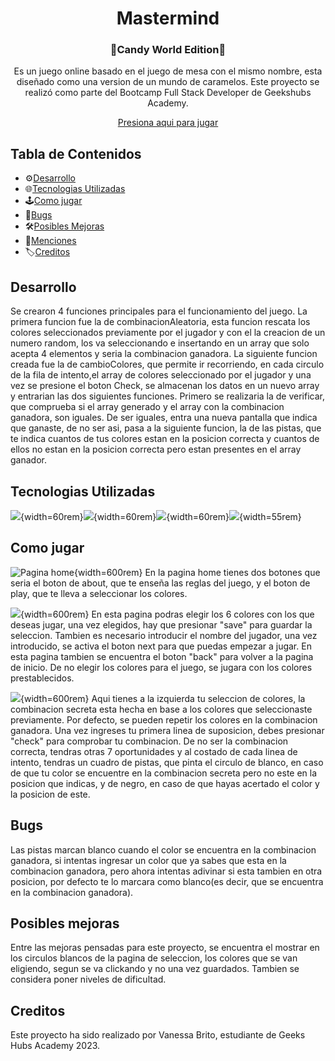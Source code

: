 <center>

# Mastermind
### 🍬Candy World Edition🍬 

Es un juego online basado en el juego de mesa con el mismo nombre, esta diseñado como una version de un mundo de caramelos. Este proyecto se realizó como parte del Bootcamp Full Stack Developer de Geekshubs Academy.


[Presiona aqui para jugar](https://vanbrigo.github.io/mastermind/)
</center>


## Tabla de Contenidos

- ⚙️[Desarrollo](#desarrollo)
- 🌐[Tecnologias Utilizadas](#tecnologias-utilizadas)
- 🕹️[Como jugar](#como-jugar)
- 🚧[Bugs](#Bugs)
- 🛠️[Posibles Mejoras]()
- 📃[Menciones](#Menciones)
- 🏷️[Creditos](#Creditos)

## Desarrollo
Se crearon 4 funciones principales para el funcionamiento del juego. La primera funcion fue la de combinacionAleatoria, esta funcion rescata los colores seleccionados previamente por el jugador y con el la creacion de un numero random, los va seleccionando e insertando en un array que solo acepta 4 elementos y seria la combinacion ganadora. La siguiente funcion creada fue la de cambioColores, que permite ir recorriendo, en cada circulo de la fila de intento,el array de colores seleccionado por el jugador y una vez se presione el boton Check, se almacenan los datos en un nuevo array y entrarian las dos siguientes funciones. Primero se realizaria la de verificar, que comprueba si el array generado y el array con la combinacion ganadora, son iguales. De ser iguales, entra una nueva pantalla que indica que ganaste, de no ser asi, pasa a la siguiente funcion, la de las pistas, que te indica cuantos de tus colores estan en la posicion correcta y cuantos de ellos no estan en la posicion correcta pero estan presentes en el array ganador.

## Tecnologias Utilizadas

![](img/html5.png){width=60rem}![](img/css.png){width=60rem}![](img/javascript.png){width=60rem}![](img/github.png){width=55rem}

## Como jugar

![Pagina home](img/como-jugar1.png){width=600rem}
En la pagina home tienes dos botones que seria el boton de about, que te enseña las reglas del juego, y el boton de play, que te lleva a seleccionar los colores.

![](img/como-jugar2.png){width=600rem}
En esta pagina podras elegir los 6 colores con los que deseas jugar, una vez elegidos, hay que presionar "save" para guardar la seleccion. Tambien es necesario introducir el nombre del jugador, una vez introducido, se activa el boton next para que puedas empezar a jugar. En esta pagina tambien se encuentra el boton "back" para volver a la pagina de inicio. De no elegir los colores para el juego, se jugara con los colores prestablecidos.

![](img/como-jugar3.png){width=600rem}
Aqui tienes a la izquierda tu seleccion de colores, la combinacion secreta esta hecha en base a los colores que seleccionaste previamente. Por defecto, se pueden repetir los colores en la combinacion ganadora. Una vez ingreses tu primera linea de suposicion, debes presionar "check" para comprobar tu combinacion. De no ser la combinacion correcta, tendras otras 7 oportunidades y al costado de cada linea de intento, tendras un cuadro de pistas, que pinta el circulo de blanco, en caso de que tu color se encuentre en la combinacion secreta pero no este en la posicion que indicas, y de negro, en caso de que hayas acertado el color y la posicion de este. 

## Bugs
Las pistas marcan blanco cuando el color se encuentra en la combinacion ganadora, si intentas ingresar un color que ya sabes que esta en la combinacion ganadora, pero ahora intentas adivinar si esta tambien en otra posicion, por defecto te lo marcara como blanco(es decir, que se encuentra en la combinacion ganadora).

## Posibles mejoras
Entre las mejoras pensadas para este proyecto, se encuentra el mostrar en los circulos blancos de la pagina de seleccion, los colores que se van eligiendo, segun se va clickando y no una vez guardados. Tambien se considera poner niveles de dificultad.

## Creditos
Este proyecto ha sido realizado por Vanessa Brito, estudiante de Geeks Hubs Academy 2023.




